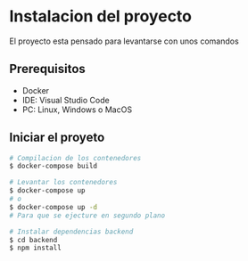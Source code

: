 # Instalacion del proyecto

El proyecto esta pensado para levantarse con unos comandos

## Prerequisitos

- Docker
- IDE: Visual Studio Code
- PC: Linux, Windows o MacOS

## Iniciar el proyeto

```sh
# Compilacion de los contenedores
$ docker-compose build

# Levantar los contenedores
$ docker-compose up
# o
$ docker-compose up -d
# Para que se ejecture en segundo plano

# Instalar dependencias backend
$ cd backend
$ npm install
```
